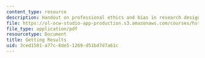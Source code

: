 ```yaml
---
content_type: resource
description: Handout on professional ethics and bias in research design.
file: https://ol-ocw-studio-app-production.s3.amazonaws.com/courses/hst-502-survival-skills-for-researchers-the-responsible-conduct-of-research-spring-2003/3ced1501a77c8de51269d51bd7d7a61c_2agettingresults.pdf
file_type: application/pdf
resourcetype: Document
title: Getting Results
uid: 3ced1501-a77c-8de5-1269-d51bd7d7a61c
---
```


